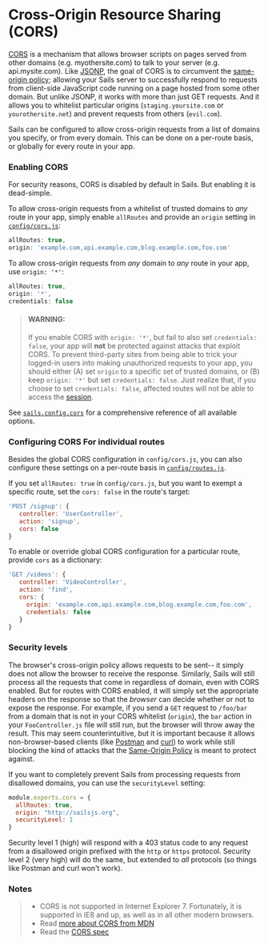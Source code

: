 # Cross-Origin Resource Sharing (CORS)

<!--
Every Sails app comes ready to handle AJAX requests from a web page on the same domain.  But what if you need to handle AJAX requests 
originating from other domains?
-->

[CORS](http://en.wikipedia.org/wiki/Cross-origin_resource_sharing) is a mechanism that allows browser scripts on pages served from other domains (e.g. myothersite.com) to talk to your server (e.g. api.mysite.com).  Like [JSONP](https://en.wikipedia.org/wiki/JSONP), the goal of CORS is to circumvent the [same-origin policy](http://en.wikipedia.org/wiki/Same-origin_policy); allowing your Sails server to successfully respond to requests from client-side JavaScript code running on a page hosted from some other domain.  But unlike JSONP, it works with more than just GET requests.  And it allows you to whitelist particular origins (`staging.yoursite.com` or `yourothersite.net`) and prevent requests from others (`evil.com`).

Sails can be configured to allow cross-origin requests from a list of domains you specify, or from every domain.  This can be done on a per-route basis, or globally for every route in your app.

### Enabling CORS

For security reasons, CORS is disabled by default in Sails.  But enabling it is dead-simple.

To allow cross-origin requests from a whitelist of trusted domains to _any_ route in your app, simply enable `allRoutes` and provide an `origin` setting in [`config/cors.js`](http://sailsjs.com/docs/reference/configuration/sails-config-cors):

```javascript
allRoutes: true,
origin: 'example.com,api.example.com,blog.example.com,foo.com'
```

To allow cross-origin requests from _any_ domain to _any_ route in your app, use `origin: '*'`:

```javascript
allRoutes: true,
origin: '*',
credentials: false
```

> #### WARNING:
> If you enable CORS with `origin: '*'`, but fail to also set `credentials: false`, your app will **not** be protected against attacks that exploit CORS.  To prevent third-party sites from being able to trick your logged-in users into making unauthorized requests to your app, you should either (A) set `origin` to a specific set of trusted domains, or (B) keep `origin: '*'` but set `credentials: false`.  Just realize that, if you choose to set `credentials: false`, affected routes will not be able to access the [session](http://sailsjs.com/docs/concepts/sessions).


See [`sails.config.cors`](http://sailsjs.com/docs/reference/configuration/sails-config-cors) for a comprehensive reference of all available options.


### Configuring CORS For individual routes
Besides the global CORS configuration in `config/cors.js`, you can also configure these settings on a per-route basis in [`config/routes.js`](http://sailsjs.com/anatomy/config/routes-js).

If you set `allRoutes: true` in `config/cors.js`, but you want to exempt a specific route, set the `cors: false` in the route's target:

```javascript
'POST /signup': {
   controller: 'UserController',
   action: 'signup',
   cors: false
}
```

To enable or override global CORS configuration for a particular route, provide `cors` as a dictionary:

```javascript
'GET /videos': {
   controller: 'VideoController',
   action: 'find',
   cors: {
     origin: 'example.com,api.example.com,blog.example.com,foo.com',
     credentials: false
   }
}
```


### Security levels

The browser's cross-origin policy allows requests to be sent-- it simply does not allow the browser to receive the response.  Similarly, Sails will still process all the requests that come in regardless of domain, even with CORS enabled.  But for routes with CORS enabled, it will simply set the appropriate headers on the response so that the *browser* can decide whether or not to expose the response.  For example, if you send a `GET` request to `/foo/bar` from a domain that is not in your CORS whitelist (`origin`), the `bar` action in your `FooController.js` file will still run, but the browser will throw away the result.  This may seem counterintuitive, but it is important because it allows non-browser-based clients (like [Postman](https://www.getpostman.com) and [curl](http://curl.haxx.se/)) to work while still blocking the kind of attacks that the [Same-Origin Policy](http://en.wikipedia.org/wiki/Same-origin_policy) is meant to protect against.

If you want to completely prevent Sails from processing requests from disallowed domains, you can use the `securityLevel` setting:

```javascript
module.exports.cors = {
  allRoutes: true,
  origin: "http://sailsjs.org",
  securityLevel: 1
}
```

Security level 1 (high) will respond with a 403 status code to any request from a disallowed origin prefixed with the `http` or `https` protocol.  Security level 2 (very high) will do the same, but extended to *all* protocols (so things like Postman and curl won't work).


### Notes
 
> + CORS is not supported in Internet Explorer 7.  Fortunately, it is supported in IE8 and up, as well as in all other modern browsers.
> + Read [more about CORS from MDN](https://developer.mozilla.org/en-US/docs/Web/HTTP/Access_control_CORS)
> + Read the [CORS spec](https://www.w3.org/TR/cors/)

<docmeta name="displayName" value="CORS">
